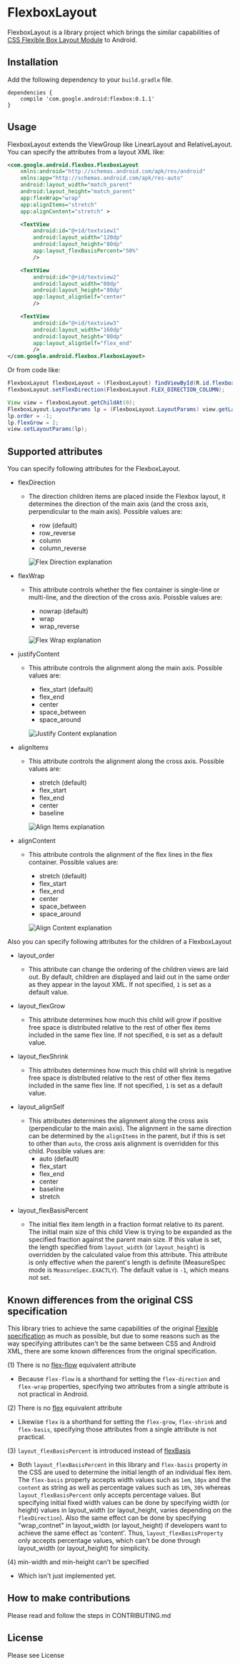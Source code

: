 # FlexboxLayout
FlexboxLayout is a library project which brings the similar capabilities of
[CSS Flexible Box Layout Module](https://www.w3.org/TR/css-flexbox-1) to Android.

## Installation
Add the following dependency to your `build.gradle` file.

```
dependencies {
    compile 'com.google.android:flexbox:0.1.1'
}
```

## Usage
FlexboxLayout extends the ViewGroup like LinearLayout and RelativeLayout.
You can specify the attributes from a layout XML like:
```xml
<com.google.android.flexbox.FlexboxLayout
    xmlns:android="http://schemas.android.com/apk/res/android"
    xmlns:app="http://schemas.android.com/apk/res-auto"
    android:layout_width="match_parent"
    android:layout_height="match_parent"
    app:flexWrap="wrap"
    app:alignItems="stretch"
    app:alignContent="stretch" >

    <TextView
        android:id="@+id/textview1"
        android:layout_width="120dp"
        android:layout_height="80dp"
        app:layout_flexBasisPercent="50%"
        />

    <TextView
        android:id="@+id/textview2"
        android:layout_width="80dp"
        android:layout_height="80dp"
        app:layout_alignSelf="center"
        />

    <TextView
        android:id="@+id/textview3"
        android:layout_width="160dp"
        android:layout_height="80dp"
        app:layout_alignSelf="flex_end"
        />
</com.google.android.flexbox.FlexboxLayout>
```

Or from code like:
```java
FlexboxLayout flexboxLayout = (FlexboxLayout) findViewById(R.id.flexbox_layout);
flexboxLayout.setFlexDirection(FlexboxLayout.FLEX_DIRECTION_COLUMN);

View view = flexboxLayout.getChildAt(0);
FlexboxLayout.LayoutParams lp = (FlexboxLayout.LayoutParams) view.getLayoutParams();
lp.order = -1;
lp.flexGrow = 2;
view.setLayoutParams(lp);
```

## Supported attributes
You can specify following attributes for the FlexboxLayout.
* flexDirection
  * The direction children items are placed inside the Flexbox layout, it determines the
  direction of the main axis (and the cross axis, perpendicular to the main axis).
  Possible values are:
    * row (default)
    * row_reverse
    * column
    * column_reverse

    ![Flex Direction explanation](/assets/flex-direction.gif)

* flexWrap
  * This attribute controls whether the flex container is single-line or multi-line, and the
  direction of the cross axis. Poissble values are:
    * nowrap (default)
    * wrap
    * wrap_reverse

    ![Flex Wrap explanation](/assets/flex-wrap.gif)

* justifyContent
  * This attribute controls the alignment along the main axis. Possible values are:
    * flex_start (default)
    * flex_end
    * center
    * space_between
    * space_around

    ![Justify Content explanation](/assets/justify-content.gif)

* alignItems
  * This attribute controls the alignment along the cross axis. Possible values are:
    * stretch (default)
    * flex_start
    * flex_end
    * center
    * baseline

    ![Align Items explanation](/assets/align-items.gif)

* alignContent
  * This attribute controls the alignment of the flex lines in the flex container. Possible values
  are:
    * stretch (default)
    * flex_start
    * flex_end
    * center
    * space_between
    * space_around

    ![Align Content explanation](/assets/align-content.gif)

Also you can specify following attributes for the children of a FlexboxLayout

* layout_order
  * This attribute can change the ordering of the children views are laid out.
  By default, children are displayed and laid out in the same order as they appear in the
  layout XML. If not specified, `1` is set as a default value.

* layout_flexGrow
  * This attribute determines how much this child will grow if positive free space is
  distributed relative to the rest of other flex items included in the same flex line.
  If not specified, `0` is set as a default value.

* layout_flexShrink
  * This attributes determines how much this child will shrink is negative free space is
  distributed relative to the rest of other flex items included in the same flex line.
  If not specified, `1` is set as a default value.

* layout_alignSelf
  * This attributes determines the alignment along the cross axis (perpendicular to the
  main axis). The alignment in the same direction can be determined by the
  `alignItems` in the parent, but if this is set to other than
  `auto`, the cross axis alignment is overridden for this child. Possible values are:
    * auto (default)
    * flex_start
    * flex_end
    * center
    * baseline
    * stretch

* layout_flexBasisPercent
  * The initial flex item length in a fraction format relative to its parent.
  The initial main size of this child View is trying to be expanded as the specified
  fraction against the parent main size.
  If this value is set, the length specified from `layout_width`
  (or `layout_height`) is overridden by the calculated value from this attribute.
  This attribute is only effective when the parent's length is definite (MeasureSpec mode is
  `MeasureSpec.EXACTLY`). The default value is `-1`, which means not set.

## Known differences from the original CSS specification
This library tries to achieve the same capabilities of the original
[Flexible specification](https://www.w3.org/TR/css-flexbox-1) as much as possible,
but due to some reasons such as the way specifying attributes can't be the same between
CSS and Android XML, there are some known differences from the original specification.

(1) There is no [flex-flow](https://www.w3.org/TR/css-flexbox-1/#flex-flow-property)
equivalent attribute
  * Because `flex-flow` is a shorthand for setting the `flex-direction` and `flex-wrap` properties,
  specifying two attributes from a single attribute is not practical in Android.

(2) There is no [flex](https://www.w3.org/TR/css-flexbox-1/#flex-property) equivalent attribute
  * Likewise `flex` is a shorthand for setting the `flex-grow`, `flex-shrink` and `flex-basis`,
  specifying those attributes from a single attribute is not practical.

(3) `layout_flexBasisPercent` is introduced instead of
  [flexBasis](https://www.w3.org/TR/css-flexbox-1/#flex-basis-property)
  * Both `layout_flexBasisPercent` in this library and `flex-basis` property in the CSS are used to
  determine the initial length of an individual flex item. The `flex-basis` property accepts width
  values such as `1em`, `10px` and the `content` as string as well as percentage values such as
  `10%`, `30%` whereas `layout_flexBasisPercent` only accepts percentage values.
  But specifying initial fixed width values can be done by specifying width (or height) values in
  layout_width (or layout_height, varies depending on the `flexDirection`). Also the same
  effect can be done by specifying "wrap_contnet" in layout_width (or layout_height) if
  developers want to achieve the same effect as 'content'. Thus, `layout_flexBasisProperty` only
  accepts percentage values, which can't be done through layout_width (or layout_height) for
  simplicity.

(4) min-width and min-height can't be specified
  * Which isn't just implemented yet.

## How to make contributions
Please read and follow the steps in CONTRIBUTING.md

## License
Please see License

